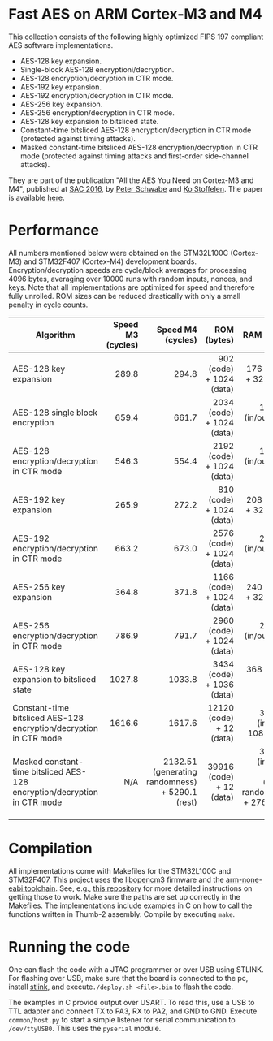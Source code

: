 # Fast AES on ARM Cortex-M3 and M4

This collection consists of the following highly optimized FIPS 197 compliant AES software implementations. 

* AES-128 key expansion.
* Single-block AES-128 encryptioni/decryption.
* AES-128 encryption/decryption in CTR mode.
* AES-192 key expansion.
* AES-192 encryption/decryption in CTR mode.
* AES-256 key expansion.
* AES-256 encryption/decryption in CTR mode.
* AES-128 key expansion to bitsliced state.
* Constant-time bitsliced AES-128 encryption/decryption in CTR mode (protected against timing attacks).
* Masked constant-time bitsliced AES-128 encryption/decryption in CTR mode (protected against timing attacks and first-order side-channel attacks).

They are part of the publication "All the AES You Need on Cortex-M3 and M4", published at [SAC 2016](https://www.engr.mun.ca/~sac2016/), by [Peter Schwabe](https://cryptojedi.org/) and [Ko Stoffelen](https://ko.stoffelen.nl/). The paper is available [here](https://ko.stoffelen.nl/papers/sac2016-aesarm.pdf).

# Performance
All numbers mentioned below were obtained on the STM32L100C (Cortex-M3) and STM32F407 (Cortex-M4) development boards. Encryption/decryption speeds are cycle/block averages for processing 4096 bytes, averaging over 10000 runs with random inputs, nonces, and keys. Note that all implementations are optimized for speed and therefore fully unrolled. ROM sizes can be reduced drastically with only a small penalty in cycle counts.

| Algorithm | Speed M3 (cycles) | Speed M4 (cycles) | ROM (bytes) | RAM (bytes) |
|-----------|------------------:|------------------:|------------:|------------:|
| AES-128 key expansion | 289.8 | 294.8 | 902 (code) + 1024 (data) | 176 (in/out) + 32 (stack) |
| AES-128 single block encryption | 659.4 | 661.7 | 2034 (code) + 1024 (data) | 176+2m (in/out) + 44 (stack) |
| AES-128 encryption/decryption in CTR mode | 546.3 | 554.4 | 2192 (code) + 1024 (data) | 192+2m (in/out) + 72 (stack) |  
| AES-192 key expansion | 265.9 | 272.2 | 810 (code) + 1024 (data) | 208 (in/out) + 32 (stack) |
| AES-192 encryption/decryption in CTR mode | 663.2 | 673.0 | 2576 (code) + 1024 (data) | 224+2m (in/out) + 72 (stack) |
| AES-256 key expansion | 364.8 | 371.8 | 1166 (code) + 1024 (data) | 240 (in/out) + 32 (stack) |
| AES-256 encryption/decryption in CTR mode | 786.9 | 791.7 | 2960 (code) + 1024 (data) | 256+2m (in/out) + 72 (stack) | 
| AES-128 key expansion to bitsliced state | 1027.8 | 1033.8 | 3434 (code) + 1036 (data) | 368 (in/out) + 188 (stack) |
| Constant-time bitsliced AES-128 encryption/decryption in CTR mode | 1616.6 | 1617.6 | 12120 (code) + 12 (data) | 368+2m (in/out) + 108 (stack) |
| Masked constant-time bitsliced AES-128 encryption/decryption in CTR mode | N/A | 2132.51 (generating randomness) + 5290.1 (rest) | 39916 (code) + 12 (data) | 368+2m (in/out) + 1312 (storing randomness) + 276 (stack rest) |  

# Compilation
All implementations come with Makefiles for the STM32L100C and STM32F407. This project uses the [libopencm3](https://github.com/libopencm3/libopencm3) firmware and the [arm-none-eabi toolchain](https://launchpad.net/gcc-arm-embedded). See, e.g., [this repository](https://github.com/joostrijneveld/STM32-getting-started) for more detailed instructions on getting those to work. Make sure the paths are set up correctly in the Makefiles. The implementations include examples in C on how to call the functions written in Thumb-2 assembly. Compile by executing `make`.

# Running the code
One can flash the code with a JTAG programmer or over USB using STLINK. For flashing over USB, make sure that the board is connected to the pc, install [stlink](https://github.com/texane/stlink), and execute`./deploy.sh <file>.bin` to flash the code.

The examples in C provide output over USART. To read this, use a USB to TTL adapter and connect TX to PA3, RX to PA2, and GND to GND. Execute `common/host.py` to start a simple listener for serial communication to `/dev/ttyUSB0`. This uses the `pyserial` module.
